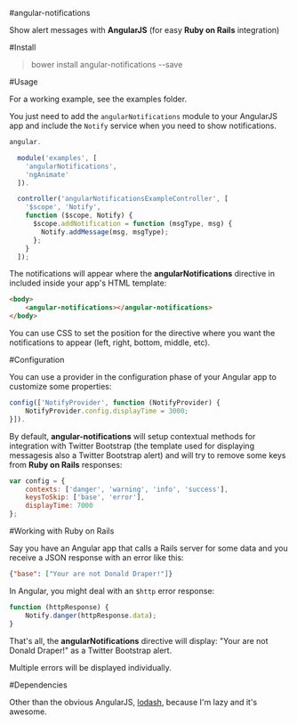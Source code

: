 #angular-notifications

Show alert messages with **AngularJS** (for easy **Ruby on Rails** integration)

#Install

> bower install angular-notifications --save

#Usage

For a working example, see the examples folder.

You just need to add the `angularNotifications` module to your AngularJS app and include the
`Notify` service when you need to show notifications.

```js
angular.

  module('examples', [
    'angularNotifications',
    'ngAnimate'
  ]).

  controller('angularNotificationsExampleController', [
    '$scope', 'Notify',
    function ($scope, Notify) {
      $scope.addNotification = function (msgType, msg) {
        Notify.addMessage(msg, msgType);
      };
    }
  ]);
```

The notifications will appear where the **angularNotifications** directive in included inside your
app's HTML template:

```html
<body>
    <angular-notifications></angular-notifications>
</body>
```

You can use CSS to set the position for the directive where you want the notifications to appear
(left, right, bottom, middle, etc).

#Configuration

You can use a provider in the configuration phase of your Angular app to customize some properties:

```js
config(['NotifyProvider', function (NotifyProvider) {
    NotifyProvider.config.displayTime = 3000;
}]).
```

By default, **angular-notifications** will setup contextual methods for integration with Twitter
Bootstrap (the template used for displaying messagesis also a Twitter Bootstrap alert) and will try
to remove some keys from **Ruby on Rails** responses:

```js
var config = {
    contexts: ['danger', 'warning', 'info', 'success'],
    keysToSkip: ['base', 'error'],
    displayTime: 7000
};
```

#Working with Ruby on Rails

Say you have an Angular app that calls a Rails server for some data and you receive a JSON response
with an error like this:

```json
{"base": ["Your are not Donald Draper!"]}
```

In Angular, you might deal with an `$http` error response:

```js
function (httpResponse) {
    Notify.danger(httpResponse.data);
}
```

That's all, the **angularNotifications** directive will display: "Your are not Donald Draper!" as
a Twitter Bootstrap alert.

Multiple errors will be displayed individually.

#Dependencies

Other than the obvious AngularJS, [lodash](https://lodash.com/), because I'm lazy and it's awesome.

